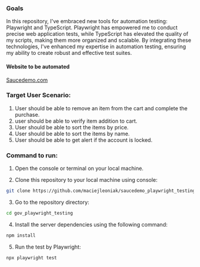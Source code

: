 ### Goals
In this repository, I've embraced new tools for automation testing: Playwright and TypeScript. Playwright has empowered me to conduct precise web application tests, while TypeScript has elevated the quality of my scripts, making them more organized and scalable. By integrating these technologies, I've enhanced my expertise in automation testing, ensuring my ability to create robust and effective test suites.

#### Website to be automated
 [Saucedemo.com](https://www.saucedemo.com/)

### Target User Scenario: 
1. User should be able to remove an item from the cart and complete the purchase.
2. user should be able to verify item addition to cart.
3. User should be able to sort the items by price.
4. User should be able to sort the items by name.
5. User should be able to get alert if the account is locked.
   
### Command to run:
1. Open the console or terminal on your local machine.
   
2. Clone this repository to your local machine using console:
```sh
git clone https://github.com/maciejleoniak/saucedemo_playwright_testing.git
```
3. Go to the repository directory:
```sh
cd gov_playwright_testing
```
4. Install the server dependencies using the following command:
 ```sh
npm install
```
5. Run the test by Playwright:
```sh
npx playwright test
```

